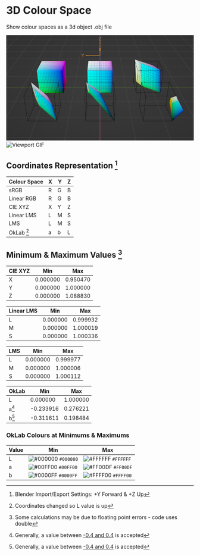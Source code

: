# 3D Colour Space
Show colour spaces as a 3d object .obj file

![Viewport](data/viewport.png)
![Viewport GIF](data/viewport_gif.gif)
<!-- https://convertio.co -->

## Coordinates Representation [^1]

| Colour Space | X | Y | Z |
| --- | --- | --- | --- |
| sRGB | R | G | B |
| Linear RGB | R | G | B |
| CIE XYZ | X | Y | Z |
| Linear LMS | L | M | S |
| LMS | L | M | S |
| OkLab [^2] | a | b | L |

## Minimum & Maximum Values [^3]

| CIE XYZ | Min | Max |
|---|---|---|
| X | 0.000000 | 0.950470 |
| Y | 0.000000 | 1.000000 |
| Z | 0.000000 | 1.088830 |

| Linear LMS | Min | Max |
|---|---|---|
| L | 0.000000 | 0.999932 |
| M | 0.000000 | 1.000019 |
| S | 0.000000 | 1.000336 |

| LMS | Min | Max |
|---|---|---|
| L | 0.000000 | 0.999977 |
| M | 0.000000 | 1.000006 |
| S | 0.000000 | 1.000112 |

| OkLab | Min | Max |
|---|---|---|
| L     |  0.000000 | 1.000000 |
| a[^4] | -0.233916 | 0.276221 |
| b[^4] | -0.311611 | 0.198484 |

### OkLab Colours at Minimums & Maximums

| Value | Min | Max |
|---|---|---|
| L | ![#000000](https://placehold.co/15x15/000000/000000.png) `#000000` | ![#FFFFFF](https://placehold.co/15x15/FFFFFF/FFFFFF.png) `#FFFFFF` |
| a | ![#00FF00](https://placehold.co/15x15/00FF00/00FF00.png) `#00FF00` | ![#FF00DF](https://placehold.co/15x15/FF00DF/FF00DF.png) `#FF00DF` |
| b | ![#0000FF](https://placehold.co/15x15/0000FF/0000FF.png) `#0000FF` | ![#FFFF00](https://placehold.co/15x15/FFFF00/FFFF00.png) `#FFFF00` |

[^1]: Blender Import/Export Settings: +Y Forward & +Z Up
[^2]: Coordinates changed so L value is up
[^3]: Some calculations may be due to floating point errors - code uses double
[^4]: Generally, a value between [-0.4 and 0.4](https://bit.ly/3VJBNl6) is accepted